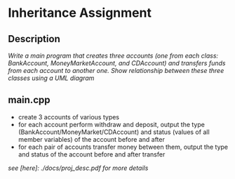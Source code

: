 # Inheritance Assignment

## Description

_Write a main program that creates three accounts (one from each class: BankAccount, MoneyMarketAccount, and
CDAccount) and transfers funds from each account to another one. Show relationship between these three
classes using a UML diagram_

## main.cpp

- create 3 accounts of various types
- for each account perform withdraw and deposit, output the type
(BankAccount/MoneyMarket/CDAccount) and status (values of all member variables) of the account
before and after
- for each pair of accounts transfer money between them, output the type and status of the account
before and after transfer

_see [here]: ./docs/proj_desc.pdf for more details_
